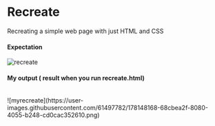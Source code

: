 # Recreate
Recreating a simple web page with just HTML and CSS
#### Expectation
![recreate](https://user-images.githubusercontent.com/61497782/178147985-d8817ab7-fa94-4082-bb44-3e617d288c77.png)
<br>
#### My output ( result when you run recreate.html)
<br>
![myrecreate](https://user-images.githubusercontent.com/61497782/178148168-68cbea2f-8080-4055-b248-cd0cac352610.png)

